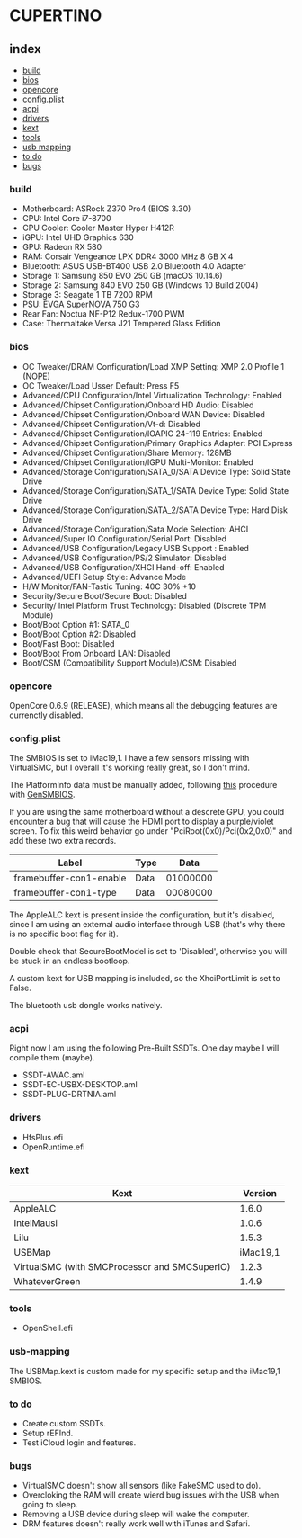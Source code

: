 # CUPERTINO

## index

* [build](#build)
* [bios](#bios)
* [opencore](#opencore)
* [config.plist](#config.plist)
* [acpi](#acpi)
* [drivers](#drivers)
* [kext](#kext)
* [tools](#tools)
* [usb mapping](#usb-mapping)
* [to do](#to-do)
* [bugs](#bugs)

### build

- Motherboard: ASRock Z370 Pro4 (BIOS 3.30)
- CPU: Intel Core i7-8700
- CPU Cooler: Cooler Master Hyper H412R
- iGPU: Intel UHD Graphics 630
- GPU: Radeon RX 580
- RAM: Corsair Vengeance LPX DDR4 3000 MHz 8 GB X 4
- Bluetooth: ASUS USB-BT400 USB 2.0 Bluetooth 4.0 Adapter
- Storage 1: Samsung 850 EVO 250 GB (macOS 10.14.6)
- Storage 2: Samsung 840 EVO 250 GB (Windows 10 Build 2004)
- Storage 3: Seagate 1 TB 7200 RPM
- PSU: EVGA SuperNOVA 750 G3
- Rear Fan: Noctua NF-P12 Redux-1700 PWM
- Case: Thermaltake Versa J21 Tempered Glass Edition

### bios

- OC Tweaker/DRAM Configuration/Load XMP Setting: XMP 2.0 Profile 1 (NOPE)
- OC Tweaker/Load Usser Default: Press F5
- Advanced/CPU Configuration/Intel Virtualization Technology: Enabled
- Advanced/Chipset Configuration/Onboard HD Audio: Disabled
- Advanced/Chipset Configuration/Onboard WAN Device: Disabled
- Advanced/Chipset Configuration/Vt-d: Disabled
- Advanced/Chipset Configuration/IOAPIC 24-119 Entries: Enabled
- Advanced/Chipset Configuration/Primary Graphics Adapter: PCI Express
- Advanced/Chipset Configuration/Share Memory: 128MB
- Advanced/Chipset Configuration/IGPU Multi-Monitor: Enabled
- Advanced/Storage Configuration/SATA_0/SATA Device Type: Solid State Drive
- Advanced/Storage Configuration/SATA_1/SATA Device Type: Solid State Drive
- Advanced/Storage Configuration/SATA_2/SATA Device Type: Hard Disk Drive
- Advanced/Storage Configuration/Sata Mode Selection: AHCI
- Advanced/Super IO Configuration/Serial Port: Disabled
- Advanced/USB Configuration/Legacy USB Support : Enabled
- Advanced/USB Configuration/PS/2 Simulator: Disabled
- Advanced/USB Configuration/XHCI Hand-off: Enabled
- Advanced/UEFI Setup Style: Advance Mode
- H/W Monitor/FAN-Tastic Tuning: 40C 30% +10
- Security/Secure Boot/Secure Boot: Disabled
- Security/ Intel Platform Trust Technology: Disabled (Discrete TPM Module)
- Boot/Boot Option #1: SATA_0
- Boot/Boot Option #2: Disabled
- Boot/Fast Boot: Disabled
- Boot/Boot From Onboard LAN: Disabled
- Boot/CSM (Compatibility Support Module)/CSM: Disabled

### opencore

OpenCore 0.6.9 (RELEASE), which means all the debugging features are currenctly disabled.

### config.plist

The SMBIOS is set to iMac19,1. I have a few sensors missing with VirtualSMC, but I overall it's working really great, so I don't mind.

The PlatformInfo data must be manually added, following [this](https://dortania.github.io/OpenCore-Install-Guide/config.plist/coffee-lake.html#platforminfo) procedure with [GenSMBIOS](https://github.com/corpnewt/GenSMBIOS).

If you are using the same motherboard without a descrete GPU, you could encounter a bug that will cause the HDMI port to display a purple/violet screen. To fix this weird behavior go under "PciRoot(0x0)/Pci(0x2,0x0)" and add these two extra records.

| Label                   | Type | Data     |
| ----------------------- | ---- | -------- |
| framebuffer-con1-enable | Data | 01000000 |
| framebuffer-con1-type   | Data | 00080000 |

The AppleALC kext is present inside the configuration, but it's disabled, since I am using an external audio interface through USB (that's why there is no specific boot flag for it).

Double check that SecureBootModel is set to 'Disabled', otherwise you will be stuck in an endless bootloop.

A custom kext for USB mapping is included, so the XhciPortLimit is set to False.

The bluetooth usb dongle works natively.

### acpi

Right now I am using the following Pre-Built SSDTs. One day maybe I will compile them (maybe).

* SSDT-AWAC.aml
* SSDT-EC-USBX-DESKTOP.aml
* SSDT-PLUG-DRTNIA.aml

### drivers

* HfsPlus.efi
* OpenRuntime.efi

### kext

| Kext                                          | Version  |
| --------------------------------------------- | -------- |
| AppleALC                                      | 1.6.0    |
| IntelMausi                                    | 1.0.6    |
| Lilu                                          | 1.5.3    |
| USBMap                                        | iMac19,1 |
| VirtualSMC (with SMCProcessor and SMCSuperIO) | 1.2.3    |
| WhateverGreen                                 | 1.4.9    |

### tools

* OpenShell.efi

### usb-mapping

The USBMap.kext is custom made for my specific setup and the iMac19,1 SMBIOS.

### to do

* Create custom SSDTs.
* Setup rEFInd.
* Test iCloud login and features.

### bugs

* VirtualSMC doesn't show all sensors (like FakeSMC used to do).
* Overcloking the RAM will create wierd bug issues with the USB when going to sleep.
* Removing a USB device during sleep will wake the computer.
* DRM features doesn't really work well with iTunes and Safari.

